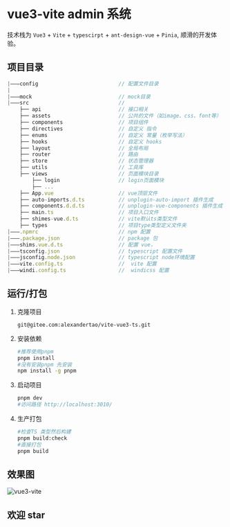 # vue3-vite admin 系统

技术栈为 `Vue3` + `Vite` + `typescirpt` + `ant-design-vue` + `Pinia`, 顺滑的开发体验。

## 项目目录

```js
|———config                          // 配置文件目录
|
|———mock                            // mock目录
|———src                             //
    ├── api                         // 接口相关
    ├── assets                      // 公共的文件（如image、css、font等）
    ├── components                  // 项目组件
    ├── directives                  // 自定义 指令
    ├── enums                       // 自定义 常量（枚举写法）
    ├── hooks                       // 自定义 hooks
    ├── layout                      // 全局布局
    ├── router                      // 路由
    ├── store                       // 状态管理器
    ├── utils                       // 工具库
    ├── views                       // 页面模块目录
        ├── login                   // login页面模块
        ├── ...
    ├── App.vue                     // vue顶层文件
    ├── auto-imports.d.ts           // unplugin-auto-import 插件生成
    ├── components.d.d.ts           // unplugin-vue-components 插件生成
    ├── main.ts                     // 项目入口文件
    ├── shimes-vue.d.ts             // vite默认ts类型文件
    ├── types                       // 项目type类型定义文件夹
|———.npmrc                          // npm 配置
|———.package.json                   // package 包
|———shims.vue.d.ts                  // 配置 vue，
|———tsconfig.json                   // typescript 配置文件
|———jsconfig.node.json              // typescript node环境配置
|———vite.config.ts                  //  vite 配置
|———windi.config.ts                 //  windicss 配置

```

## 运行/打包

1. 克隆项目

   `git@gitee.com:alexandertao/vite-vue3-ts.git`

2. 安装依赖

   ```sh
   #推荐使用pnpm
   pnpm install
   #没有安装pnpm 先安装
   npm install -g pnpm
   ```

3. 启动项目

   ```sh
   pnpm dev
   #访问路径 http://localhost:3010/
   ```

4. 生产打包

   ```sh
   #检查TS 类型然后构建
   pnpm build:check
   #直接打包
   pnpm build
   ```

## 效果图

![vue3-vite](https://cdn.jsdelivr.net/gh/alexsz2012/CDN@1.1/images/vue3-vite-admin-home.png)

## 欢迎 star
